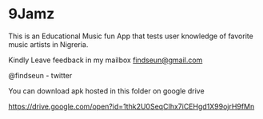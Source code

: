 # 9Jamz

This is an Educational Music fun App that tests user knowledge of favorite music artists in Nigreria.

Kindly Leave feedback in my mailbox findseun@gmail.com

@findseun - twitter

You can download apk hosted in this folder on  google drive

https://drive.google.com/open?id=1thk2U0SeqCIhx7iCEHgd1X99ojrH9fMn
